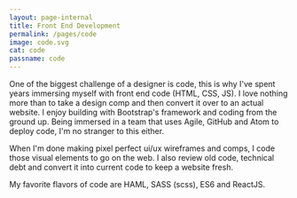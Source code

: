 ```yaml
---
layout: page-internal
title: Front End Development
permalink: /pages/code
image: code.svg
cat: code
passname: code
---
```


One of the biggest challenge of a designer is code, this is why I've spent years immersing myself with front end code (HTML, CSS, JS).  I love nothing more than to take a design comp and then convert it over to an actual website.  I enjoy building with Bootstrap's framework and coding from the ground up.  Being immersed in a team that uses Agile, GitHub and Atom to deploy code, I'm no stranger to this either.

When I'm done making pixel perfect ui/ux wireframes and comps, I code those visual elements to go on the web.  I also review old code, technical debt and convert it into current code to keep a website fresh.  

My favorite flavors of code are HAML, SASS (scss), ES6 and ReactJS.

[jekyll-organization]: https://github.com/jekyll

